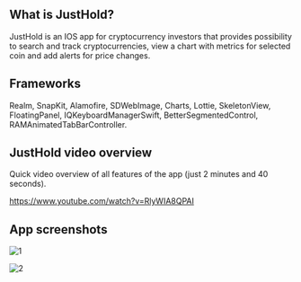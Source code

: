 ## What is JustHold?

JustHold is an IOS app for cryptocurrency investors that provides possibility to search and track cryptocurrencies, view a chart with metrics for selected coin and add alerts for price changes.

## Frameworks

Realm, SnapKit, Alamofire, SDWebImage, Charts, Lottie, SkeletonView, FloatingPanel, IQKeyboardManagerSwift, BetterSegmentedControl, RAMAnimatedTabBarController.

## JustHold video overview

Quick video overview of all features of the app (just 2 minutes and 40 seconds).

https://www.youtube.com/watch?v=RlyWIA8QPAI

## App screenshots

![1](https://user-images.githubusercontent.com/108372298/196951590-a236f1f3-5a52-4ef4-8428-7968f1ef331d.jpg)

![2](https://user-images.githubusercontent.com/108372298/196951612-f1a11747-fab4-441a-ac13-8a3abed6ea67.jpg)
